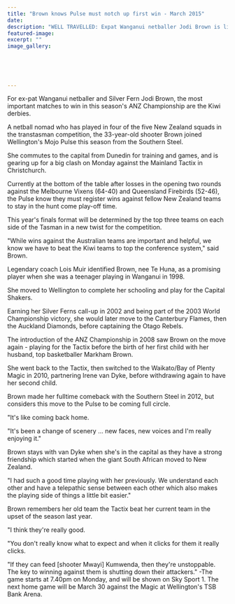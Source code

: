 ```yaml
---
title: "Brown knows Pulse must notch up first win - March 2015"
date: 
description: "WELL TRAVELLED: Expat Wanganui netballer Jodi Brown is living in Dunedin while playing for the Pulse, from Wanganui Chronicle article 14/3/15..."
featured-image: 
excerpt: ""
image_gallery:
	
	
	
	
	
---
```


<p>For ex-pat Wanganui netballer and Silver Fern Jodi Brown, the most important matches to win in this season's ANZ Championship are the Kiwi derbies.</p>
<p>A netball nomad who has played in four of the five New Zealand squads in the transtasman competition, the 33-year-old shooter Brown joined Wellington's Mojo Pulse this season from the Southern Steel.</p>
<p>She commutes to the capital from Dunedin for training and games, and is gearing up for a big clash on Monday against the Mainland Tactix in Christchurch.</p>
<p>Currently at the bottom of the table after losses in the opening two rounds against the Melbourne Vixens (64-40) and Queensland Firebirds (52-46), the Pulse know they must register wins against fellow New Zealand teams to stay in the hunt come play-off time.</p>
<p>This year's finals format will be determined by the top three teams on each side of the Tasman in a new twist for the competition.</p>
<p>"While wins against the Australian teams are important and helpful, we know we have to beat the Kiwi teams to top the conference system," said Brown.</p>
<p>Legendary coach Lois Muir identified Brown, nee Te Huna, as a promising player when she was a teenager playing in Wanganui in 1998.</p>
<p>She moved to Wellington to complete her schooling and play for the Capital Shakers.</p>
<p>Earning her Silver Ferns call-up in 2002 and being part of the 2003 World Championship victory, she would later move to the Canterbury Flames, then the Auckland Diamonds, before captaining the Otago Rebels.</p>
<p>The introduction of the ANZ Championship in 2008 saw Brown on the move again - playing for the Tactix before the birth of her first child with her husband, top basketballer Markham Brown.</p>
<p>She went back to the Tactix, then switched to the Waikato/Bay of Plenty Magic in 2010, partnering Irene van Dyke, before withdrawing again to have her second child.</p>
<p>Brown made her fulltime comeback with the Southern Steel in 2012, but considers this move to the Pulse to be coming full circle.</p>
<p>"It's like coming back home.</p>
<p>"It's been a change of scenery ... new faces, new voices and I'm really enjoying it."</p>
<p>Brown stays with van Dyke when she's in the capital as they have a strong friendship which started when the giant South African moved to New Zealand.</p>
<p>"I had such a good time playing with her previously. We understand each other and have a telepathic sense between each other which also makes the playing side of things a little bit easier."</p>
<p>Brown remembers her old team the Tactix beat her current team in the upset of the season last year.</p>
<p>"I think they're really good.</p>
<p>"You don't really know what to expect and when it clicks for them it really clicks.</p>
<p>"If they can feed [shooter Mwayi] Kumwenda, then they're unstoppable. The key to winning against them is shutting down their attackers." -The game starts at 7.40pm on Monday, and will be shown on Sky Sport 1. The next home game will be March 30 against the Magic at Wellington's TSB Bank Arena.</p>

